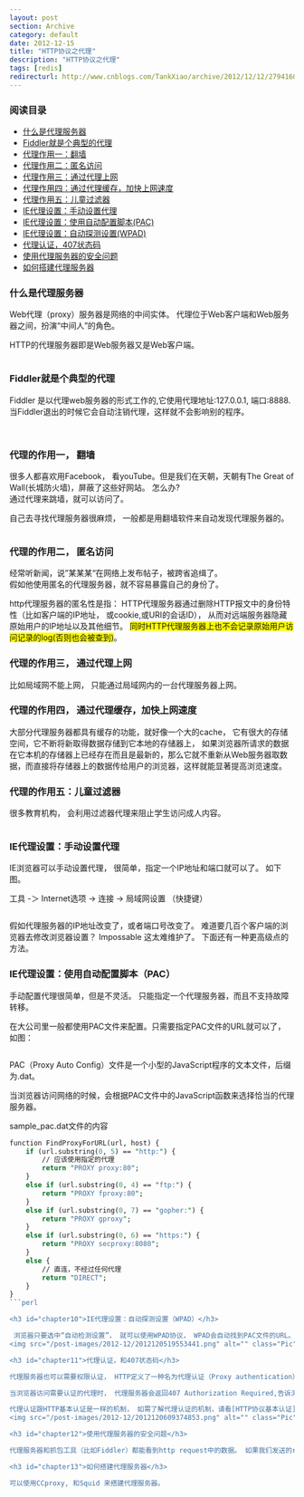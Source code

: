 ```yaml
---
layout: post
section: Archive
category: default
date: 2012-12-15
title: "HTTP协议之代理"
description: "HTTP协议之代理"
tags: [redis]
redirecturl: http://www.cnblogs.com/TankXiao/archive/2012/12/12/2794160.html
---
```



### 阅读目录

*   [什么是代理服务器](#chapter1)
*   [Fiddler就是个典型的代理](#chapter2)
*   [代理作用一：翻墙](#chapter3)
*   [代理作用二：匿名访问](#chapter4)
*   [代理作用三：通过代理上网](#chapter5)
*   [代理作用四：通过代理缓存，加快上网速度](#chapter6)
*   [代理作用五：儿童过滤器](#chapter7)
*   [IE代理设置：手动设置代理](#chapter8)
*   [IE代理设置：使用自动配置脚本(PAC)](#chapter9)
*   [IE代理设置：自动探测设置(WPAD)](#chapter10)
*   [代理认证，407状态码](#chapter11)
*   [使用代理服务器的安全问题](#chapter12)
*   [如何搭建代理服务器](#chapter13)

 

<h3 id="chapter1">什么是代理服务器</h3>

Web代理（proxy）服务器是网络的中间实体。
代理位于Web客户端和Web服务器之间，扮演“中间人”的角色。

HTTP的代理服务器即是Web服务器又是Web客户端。

<img src="/post-images/2012-12/2012120511054068.png" alt="" class="Pic" />

<h3 id="chapter2">Fiddler就是个典型的代理</h3>

Fiddler 是以代理web服务器的形式工作的,它使用代理地址:127.0.0.1,
端口:8888. 当Fiddler退出的时候它会自动注销代理，这样就不会影响别的程序。

<img src="/post-images/2012-12/2012020409075327.png" alt="" class="Pic" />

<img src="/post-images/2012-12/2012020409081574.png" alt="" class="Pic" />

<h3 id="chapter3">代理的作用一， 翻墙</h3>

很多人都喜欢用Facebook， 看youTube。但是我们在天朝，天朝有The Great of
Wall(长城防火墙)，屏蔽了这些好网站。  怎么办?  
通过代理来跳墙，就可以访问了。

自己去寻找代理服务器很麻烦， 一般都是用翻墙软件来自动发现代理服务器的。

<img src="/post-images/2012-12/2012120519345158.png" alt="" class="Pic" />

<h3 id="chapter4">代理的作用二， 匿名访问</h3>

经常听新闻，说”某某某“在网络上发布帖子，被跨省追缉了。  
假如他使用匿名的代理服务器，就不容易暴露自己的身份了。 

http代理服务器的匿名性是指：
HTTP代理服务器通过删除HTTP报文中的身份特性（比如客户端的IP地址，
或cookie,或URI的会话ID），
从而对远端服务器隐藏原始用户的IP地址以及其他细节。
<span style="background-color: #ffff00;">同时HTTP代理服务器上也不会记录原始用户访问记录的log(否则也会被查到)</span>。

 

<h3 id="chapter5">代理的作用三， 通过代理上网</h3>

比如局域网不能上网， 只能通过局域网内的一台代理服务器上网。

 

<h3 id="chapter6">代理的作用四， 通过代理缓存，加快上网速度</h3>

大部分代理服务器都具有缓存的功能，就好像一个大的cache，
它有很大的存储空间，它不断将新取得数据存储到它本地的存储器上，
如果浏览器所请求的数据在它本机的存储器上已经存在而且是最新的，那么它就不重新从Web服务器取数据，而直接将存储器上的数据传给用户的浏览器，这样就能显著提高浏览速度。

<h3 id="chapter7">代理的作用五：儿童过滤器</h3>

很多教育机构， 会利用过滤器代理来阻止学生访问成人内容。

<img src="/post-images/2012-12/2012120516393239.png" alt="" class="Pic" />

 

<h3 id="chapter8">IE代理设置：手动设置代理</h3>

IE浏览器可以手动设置代理， 很简单，指定一个IP地址和端口就可以了。 如下图。

工具 -＞ Internet选项 -\> 连接 -\> 局域网设置 （快捷键）

<img src="/post-images/2012-12/2012120519480694.png" alt="" class="Pic" />

假如代理服务器的IP地址改变了，或者端口号改变了。
难道要几百个客户端的浏览器去修改浏览器设置？ Impossable  这太难维护了。  下面还有一种更高级点的方法。

<h3 id="chapter9">IE代理设置：使用自动配置脚本（PAC）</h3>
 手动配置代理很简单，但是不灵活。 只能指定一个代理服务器，而且不支持故障转移。 

在大公司里一般都使用PAC文件来配置。只需要指定PAC文件的URL就可以了， 如图：

<img src="/post-images/2012-12/2012120519531553.png" alt="" class="Pic" />

PAC（Proxy Auto Config）文件是一个小型的JavaScript程序的文本文件，后缀为.dat。 

当浏览器访问网络的时候，会根据PAC文件中的JavaScript函数来选择恰当的代理服务器。

sample_pac.dat文件的内容
```perl
function FindProxyForURL(url, host) {
    if (url.substring(0, 5) == "http:") {
        // 应该使用指定的代理
        return "PROXY proxy:80";
    }
    else if (url.substring(0, 4) == "ftp:") {
        return "PROXY fproxy:80";
    }
    else if (url.substring(0, 7) == "gopher:") {
        return "PROXY gproxy";
    }
    else if (url.substring(0, 6) == "https:") {
        return "PROXY secproxy:8080";
    }
    else {
        // 直连，不经过任何代理
        return "DIRECT";
    }
}
```perl

<h3 id="chapter10">IE代理设置：自动探测设置（WPAD）</h3>

 浏览器只要选中“自动检测设置”， 就可以使用WPAD协议， WPAD会自动找到PAC文件的URL。  WPAD会使用一系列的资源发现技术（DHCP,DNS等）去寻找PAC文件。
<img src="/post-images/2012-12/2012120519553441.png" alt="" class="Pic" />

<h3 id="chapter11">代理认证，和407状态码</h3>

代理服务器也可以需要权限认证， HTTP定义了一种名为代理认证（Proxy authentication）的机制。 这种机制可以阻止对内容的请求。

当浏览器访问需要认证的代理时， 代理服务器会返回407 Authorization Required,告诉浏览器输入用户名和密码。

代理认证跟HTTP基本认证是一样的机制， 如需了解代理认证的机制，请看[HTTP协议基本认证]()
<img src="/post-images/2012-12/2012120609374853.png" alt="" class="Pic" />

<h3 id="chapter12">使用代理服务器的安全问题</h3>

代理服务器和抓包工具（比如Fiddler）都能看到http request中的数据。 如果我们发送的request中有敏感数据，比如用户名，密码，信用卡号码。这些信息都会被代理服务器看到。所以非常危险。 所以我们一般都是用HTTPS来加密Http request.  这样代理服务器就看不到里面的数据了。

<h3 id="chapter13">如何搭建代理服务器</h3>

可以使用CCproxy, 和Squid 来搭建代理服务器。

